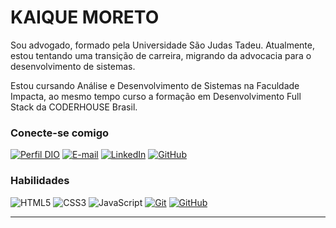 # KAIQUE MORETO

Sou advogado, formado pela Universidade São Judas Tadeu. Atualmente, estou tentando uma transição de carreira, migrando da advocacia para o desenvolvimento de sistemas.

Estou cursando Análise e Desenvolvimento de Sistemas na Faculdade Impacta, ao mesmo tempo curso a formação em Desenvolvimento Full Stack da CODERHOUSE Brasil.

### Conecte-se comigo

[![Perfil DIO](https://img.shields.io/badge/-Meu%20Perfil%20na%20DIO-30A3DC?style=for-the-badge)](https://web.dio.me/users/kaique_moreto_77436/)
[![E-mail](https://img.shields.io/badge/-Email-000?style=for-the-badge&logo=microsoft-outlook&logoColor=E94D5F)](mailto:kaique.moreto@gmail.com)
[![LinkedIn](https://img.shields.io/badge/-LinkedIn-000?style=for-the-badge&logo=linkedin&logoColor=30A3DC)](https://www.linkedin.com/in/kaiquemoreto/)
[![GitHub](https://img.shields.io/badge/GitHub-000?style=for-the-badge&logo=github&logoColor=30A3DC)](https://github.com/kaiquemoreto/)

### Habilidades

![HTML5](https://img.shields.io/badge/HTML-000?style=for-the-badge&logo=html5&logoColor=30A3DC)
![CSS3](https://img.shields.io/badge/CSS3-000?style=for-the-badge&logo=css3&logoColor=E94D5F)
![JavaScript](https://img.shields.io/badge/JavaScript-000?style=for-the-badge&logo=javascript&logoColor=30A3DC)
[![Git](https://img.shields.io/badge/Git-000?style=for-the-badge&logo=git&logoColor=E94D5F)](https://git-scm.com/doc)
[![GitHub](https://img.shields.io/badge/GitHub-000?style=for-the-badge&logo=github&logoColor=30A3DC)](https://docs.github.com/)

---